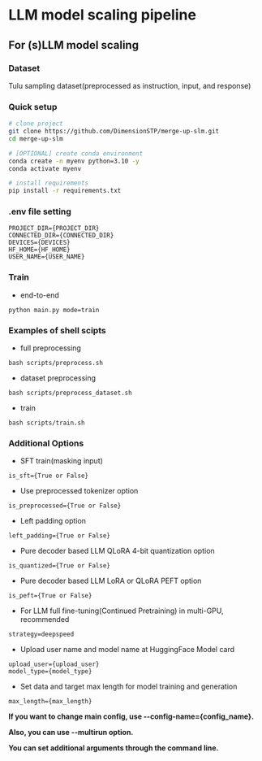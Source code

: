 # LLM model scaling pipeline

## For (s)LLM model scaling

### Dataset
Tulu sampling dataset(preprocessed as instruction, input, and response)

### Quick setup

```bash
# clone project
git clone https://github.com/DimensionSTP/merge-up-slm.git
cd merge-up-slm

# [OPTIONAL] create conda environment
conda create -n myenv python=3.10 -y
conda activate myenv

# install requirements
pip install -r requirements.txt
```

### .env file setting
```shell
PROJECT_DIR={PROJECT_DIR}
CONNECTED_DIR={CONNECTED_DIR}
DEVICES={DEVICES}
HF_HOME={HF_HOME}
USER_NAME={USER_NAME}
```

### Train

* end-to-end
```shell
python main.py mode=train
```

### Examples of shell scipts

* full preprocessing
```shell
bash scripts/preprocess.sh
```

* dataset preprocessing
```shell
bash scripts/preprocess_dataset.sh
```

* train
```shell
bash scripts/train.sh
```

### Additional Options

* SFT train(masking input)
```shell
is_sft={True or False}
```

* Use preprocessed tokenizer option
```shell
is_preprocessed={True or False}
```

* Left padding option
```shell
left_padding={True or False}
```

* Pure decoder based LLM QLoRA 4-bit quantization option
```shell
is_quantized={True or False}
```

* Pure decoder based LLM LoRA or QLoRA PEFT option
```shell
is_peft={True or False}
```

* For LLM full fine-tuning(Continued Pretraining) in multi-GPU, recommended
```shell
strategy=deepspeed
```

* Upload user name and model name at HuggingFace Model card
```shell
upload_user={upload_user} 
model_type={model_type}
```

* Set data and target max length for model training and generation
```shell
max_length={max_length} 
```


__If you want to change main config, use --config-name={config_name}.__

__Also, you can use --multirun option.__

__You can set additional arguments through the command line.__